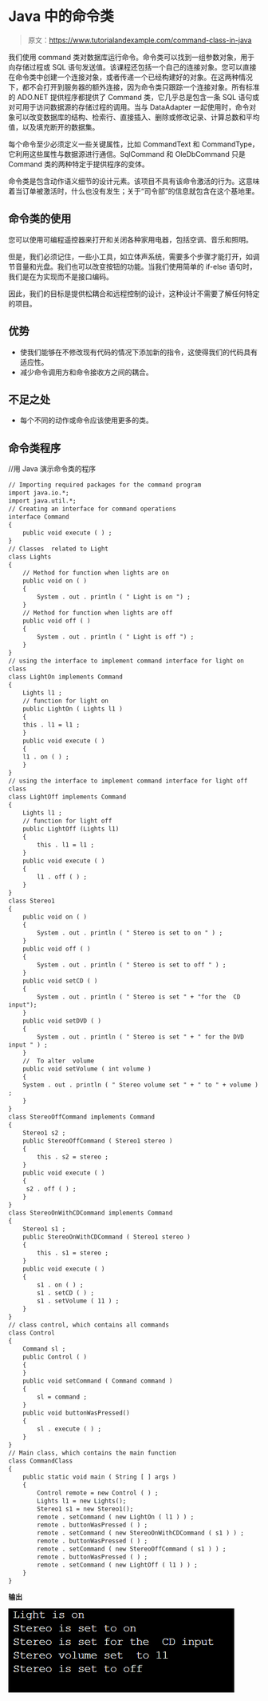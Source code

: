 # Java 中的命令类

> 原文：<https://www.tutorialandexample.com/command-class-in-java>

我们使用 command 类对数据库运行命令。命令类可以找到一组参数对象，用于向存储过程或 SQL 语句发送值。该课程还包括一个自己的连接对象。您可以直接在命令类中创建一个连接对象，或者传递一个已经构建好的对象。在这两种情况下，都不会打开到服务器的额外连接，因为命令类只跟踪一个连接对象。所有标准的 ADO.NET 提供程序都提供了 Command 类，它几乎总是包含一条 SQL 语句或对可用于访问数据源的存储过程的调用。当与 DataAdapter 一起使用时，命令对象可以改变数据库的结构、检索行、直接插入、删除或修改记录、计算总数和平均值，以及填充断开的数据集。

每个命令至少必须定义一些关键属性，比如 CommandText 和 CommandType，它利用这些属性与数据源进行通信。SqlCommand 和 OleDbCommand 只是 Command 类的两种特定于提供程序的变体。

命令类是包含动作语义细节的设计元素。该项目不具有该命令激活的行为。这意味着当订单被激活时，什么也没有发生；关于“司令部”的信息就包含在这个基地里。

## 命令类的使用

您可以使用可编程遥控器来打开和关闭各种家用电器，包括空调、音乐和照明。

但是，我们必须记住，一些小工具，如立体声系统，需要多个步骤才能打开，如调节音量和光盘。我们也可以改变按钮的功能。当我们使用简单的 if-else 语句时，我们是在为实现而不是接口编码。

因此，我们的目标是提供松耦合和远程控制的设计，这种设计不需要了解任何特定的项目。

## 优势

*   使我们能够在不修改现有代码的情况下添加新的指令，这使得我们的代码具有适应性。
*   减少命令调用方和命令接收方之间的耦合。

## 不足之处

*   每个不同的动作或命令应该使用更多的类。

## 命令类程序

//用 Java 演示命令类的程序

```
// Importing required packages for the command program
import java.io.*;
import java.util.*;
// Creating an interface for command operations
interface Command
{
	public void execute ( ) ;
}
// Classes  related to Light
class Lights
{
	// Method for function when lights are on
	public void on ( )
	{
		System . out . println ( " Light is on ") ;
	}
	// Method for function when lights are off
	public void off ( )
	{
		System . out . println ( " Light is off ") ;
	}
}
// using the interface to implement command interface for light on class 
class LightOn implements Command
{
	Lights l1 ;
	// function for light on
	public LightOn ( Lights l1 )
	{
	this . l1 = l1 ;
	}
	public void execute ( )
	{
	l1 . on ( ) ;
	}
}
// using the interface to implement command interface for light off class 
class LightOff implements Command
{
	Lights l1 ;
	// function for light off
	public LightOff (Lights l1)
	{
		this . l1 = l1 ;
	}
	public void execute ( )
	{
		l1 . off ( ) ;
	}
}
class Stereo1
{
	public void on ( )
	{
		System . out . println ( " Stereo is set to on " ) ;
	}
	public void off ( )
	{
		System . out . println ( " Stereo is set to off " ) ;
	}
	public void setCD ( )
	{
		System . out . println ( " Stereo is set " + "for the  CD input");
	}
	public void setDVD ( )
	{
		System . out . println ( " Stereo is set " + " for the DVD input " ) ;
	}
	//  To alter  volume
	public void setVolume ( int volume )
	{
	System . out . println ( " Stereo volume set " + " to " + volume ) ;
	}
}
class StereoOffCommand implements Command
{
	Stereo1 s2 ;
	public StereoOffCommand ( Stereo1 stereo )
	{
		this . s2 = stereo ;
	}
	public void execute ( )
	{
	 s2 . off ( ) ;
	}
}
class StereoOnWithCDCommand implements Command
{
	Stereo1 s1 ;
	public StereoOnWithCDCommand ( Stereo1 stereo )
	{
		this . s1 = stereo ;
	}
	public void execute ( )
	{
		s1 . on ( ) ;
		s1 . setCD ( ) ;
		s1 . setVolume ( 11 ) ;
	}
}
// class control, which contains all commands
class Control
{
	Command sl ; 
	public Control ( )
	{
	}
	public void setCommand ( Command command )
	{
		sl = command ;
	}
	public void buttonWasPressed()
	{
		sl . execute ( ) ;
	}
}
// Main class, which contains the main function
class CommandClass
{
	public static void main ( String [ ] args )
	{
		Control remote = new Control ( ) ;
		Lights l1 = new Lights();
		Stereo1 s1 = new Stereo1();
		remote . setCommand ( new LightOn ( l1 ) ) ;
		remote . buttonWasPressed ( ) ;
		remote . setCommand ( new StereoOnWithCDCommand ( s1 ) ) ;
		remote . buttonWasPressed ( ) ;
		remote . setCommand ( new StereoOffCommand ( s1 ) ) ;
		remote . buttonWasPressed ( ) ;
		remote . setCommand ( new LightOff ( l1 ) ) ;
	}
}
```

**输出**

![Command Class in Java](img/b13bb2d036cadbed03818780743b349f.png)